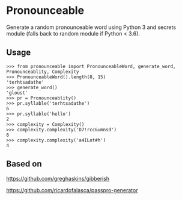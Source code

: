 # Pronounceable

Generate a random pronounceable word using Python 3 and secrets module (falls back to random module if Python < 3.6).

## Usage

```pycon
>>> from pronounceable import PronounceableWord, generate_word, Pronounceablity, Complexity
>>> PronounceableWord().length(8, 15)
'terhtsadathe'
>>> generate_word()
'gloust'
>>> pr = Pronounceablity()
>>> pr.syllable('terhtsadathe')
6
>>> pr.syllable('hello')
2
>>> complexity = Complexity()
>>> complexity.complexity('D7!rcc&umnsd')
6
>>> complexity.complexity('a4ILot#h')
4
```

## Based on

https://github.com/greghaskins/gibberish

https://github.com/ricardofalasca/passpro-generator
